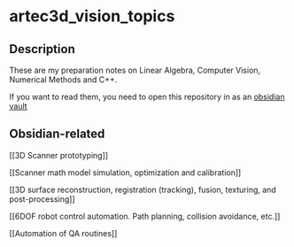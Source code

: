 # artec3d_vision_topics

## Description

These are my preparation notes on Linear Algebra, Computer Vision, Numerical Methods and C++. 

If you want to read them, you need to open this repository in as an [obsidian vault](https://obsidian.md/)


## Obsidian-related

[[3D Scanner prototyping]]

[[Scanner math model simulation, optimization and calibration]]

[[3D surface reconstruction, registration (tracking), fusion, texturing, and post-processing]]

[[6DOF robot control automation. Path planning, collision avoidance, etc.]]

[[Automation of QA routines]]

